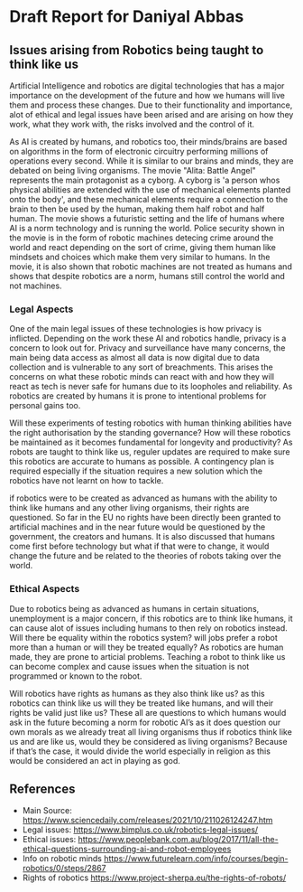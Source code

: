 # Draft Report for Daniyal Abbas

## Issues arising from Robotics being taught to think like us

Artificial Intelligence and robotics are digital technologies that has a major importance on the development of the future and how we humans will live them and process these changes. Due to their functionality and importance, alot of ethical and legal issues have been arised and are arising on how they work, what they work with, the risks involved and the control of it.

As AI is created by humans, and robotics too, their minds/brains are based on algorithms in the form of electronic circuitry performing millions of operations every second. While it is similar to our brains and minds, they are debated on being living organisms. The movie "Alita: Battle Angel" represents the main protagonist as a cyborg. A cyborg is 'a person whos physical abilities are extended with the use of mechanical elements planted onto the body', and these mechanical elements require a connection to the brain to then be used by the human, making them half robot and half human. The movie shows a futuristic setting and the life of humans where AI is a norm technology and is running the world. Police security shown in the movie is in the form of robotic machines detecing crime around the world and react depending on the sort of crime, giving them human like mindsets and choices which make them very similar to humans. In the movie, it is also shown that robotic machines are not treated as humans and shows that despite robotics are a norm, humans still control the world and not machines.

### Legal Aspects
One of the main legal issues of these technologies is how privacy is inflicted. Depending on the work these AI and robotics handle, privacy is a concern to look out for. Privacy and surveillance have many concerns, the main being data access as almost all data is now digital due to data collection and is vulnerable to any sort of breachments. This arises the concerns on what these robotic minds can react with and how they will react as tech is never safe for humans due to its loopholes and reliability. As robotics are created by humans it is prone to intentional problems for personal gains too.

Will these experiments of testing robotics with human thinking abilities have the right authorisation by the standing governance?
How will these robotics be maintained as it becomes fundamental for longevity and productivity? As robots are taught to think like us, reguler updates are required to make sure this robotics are accurate to humans as possible. 
A contingency plan is required especially if the situation requires a new solution which the robotics have not learnt on how to tackle. 

if robotics were to be created as advanced as humans with the ability to think like humans and any other living organisms, their rights are questioned. So far in the EU no rights have been directly been granted to artificial machines and in the near future would be questioned by the government, the creators and humans. It is also discussed that humans come first before technology but what if that were to change, it would change the future and be related to the theories of robots taking over the world.

### Ethical Aspects
Due to robotics being as advanced as humans in certain situations, unemployment is a major concern, if this robotics are to think like humans, it can cause alot of issues including humans to then rely on robotics instead.
Will there be equality within the robotics system? will jobs prefer a robot more than a human or will they be treated equally?
As robotics are human made, they are prone to articial problems. Teaching a robot to think like us can become complex and cause issues when the situation is not programmed or known to the robot.

Will robotics have rights as humans as they also think like us? as this robotics can think like us will they be treated like humans, and will their rights be valid just like us? These all are questions to which humans would ask in the future becoming a norm for robotic AI’s as it does question our own morals as we already treat all living organisms thus if robotics think like us and are like us, would they be considered as living organisms? Because if that’s the case, it would divide the world especially in religion as this would be considered an act in playing as god.

## References
* Main Source: https://www.sciencedaily.com/releases/2021/10/211026124247.htm
* Legal issues: https://www.bimplus.co.uk/robotics-legal-issues/
* Ethical issues: https://www.peoplebank.com.au/blog/2017/11/all-the-ethical-questions-surrounding-ai-and-robot-employees
* Info on robotic minds https://www.futurelearn.com/info/courses/begin-robotics/0/steps/2867
* Rights of robotics https://www.project-sherpa.eu/the-rights-of-robots/




